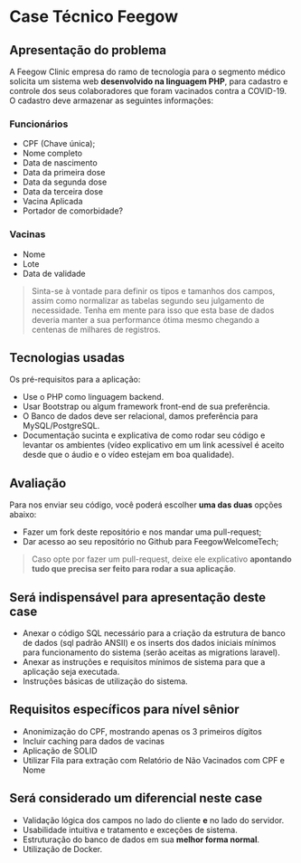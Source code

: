 # Case Técnico Feegow

## Apresentação do problema

 A Feegow Clinic empresa do ramo de tecnologia para o segmento médico solicita um sistema web **desenvolvido na linguagem PHP**, para cadastro e controle dos seus colaboradores que foram vacinados contra a COVID-19.
  O cadastro deve armazenar as seguintes informações:

### Funcionários

- CPF  (Chave única);
- Nome completo
- Data de nascimento
- Data da primeira dose
- Data da segunda dose
- Data da terceira dose
- Vacina Aplicada
- Portador de comorbidade?

### Vacinas

- Nome
- Lote
- Data de validade

> Sinta-se à vontade para definir os tipos e tamanhos dos campos, assim como normalizar as tabelas segundo seu julgamento de necessidade. Tenha em mente para isso que esta base de dados deveria manter a sua performance ótima mesmo chegando a centenas de milhares de registros.

## Tecnologias usadas

Os pré-requisitos para a aplicação:
- Use o PHP como linguagem backend.
- Usar Bootstrap ou algum framework front-end de sua preferência.
- O Banco de dados deve ser relacional, damos preferência para MySQL/PostgreSQL.
- Documentação sucinta e explicativa de como rodar seu código e levantar os ambientes (vídeo explicativo em um link acessível é aceito desde que o áudio e o vídeo estejam em boa qualidade).

## Avaliação

Para nos enviar seu código, você poderá escolher **uma das duas** opções abaixo:
- Fazer um fork deste repositório e nos mandar uma pull-request;
- Dar acesso ao seu repositório no Github para FeegowWelcomeTech;
> Caso opte por fazer um pull-request, deixe ele explicativo **apontando tudo que precisa ser feito para rodar a sua aplicação**.

## Será indispensável para apresentação deste case

- Anexar o código SQL necessário para a criação da estrutura de banco de dados (sql padrão ANSII) e os inserts dos dados iniciais mínimos para funcionamento do sistema (serão aceitas as migrations laravel).
- Anexar as instruções e requisitos mínimos de sistema para que a aplicação seja executada.
- Instruções básicas de utilização do sistema.

## Requisitos específicos para nível sênior

- Anonimização do CPF, mostrando apenas os 3 primeiros dígitos
- Incluir caching para dados de vacinas
- Aplicação de SOLID
- Utilizar Fila para extração com Relatório de Não Vacinados com CPF e Nome

## Será considerado um diferencial neste case

- Validação lógica dos campos no lado do cliente **e** no lado do servidor.
- Usabilidade intuitiva e tratamento e exceções de sistema.
- Estruturação do banco de dados em sua **melhor forma normal**.
- Utilização de Docker.